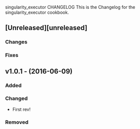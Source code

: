 singularity_executor CHANGELOG
This is the Changelog for the singularity_executor cookbook.

## [Unreleased][unreleased]

### Changes

### Fixes

## v1.0.1 - (2016-06-09)

### Added

### Changed

* First rev!

### Removed
